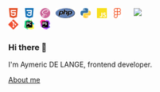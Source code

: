 <img width="50%" align="right" src="https://github-readme-stats.vercel.app/api/top-langs/?username=aycoding&layout=compact">


<div>
  <img height="20" src="./icons/html5.svg">
  &nbsp;
  <img height="20" src="./icons/css3.svg">
  &nbsp;
  <img height="20" src="./icons/sass.svg">
  &nbsp;
  <img height="20" src="./icons/php.svg">
  &nbsp;
  <img height="20" src="icons/python.svg">
  &nbsp;
  <img height="20" src="./icons/javascript.svg">
  &nbsp;
  <img height="20" src="./icons/figma.svg">
  &nbsp;
  <img height="20" src="./icons/git.svg">
  &nbsp;
  <img height="20" src="icons/pycharm.svg">
  &nbsp;
  <img height="20" src="icons/phpstorm.svg">

</div>

### Hi there 👋

I'm Aymeric DE LANGE, frontend developer.

[About me](http://delange.tk)


<!--
**AyCoding/AyCoding** is a ✨ _special_ ✨ repository because its `README.md` (this file) appears on your GitHub profile.

Here are some ideas to get you started:

- 🔭 I’m currently working on ...
- 🌱 I’m currently learning ...
- 👯 I’m looking to collaborate on ...
- 🤔 I’m looking for help with ...
- 💬 Ask me about ...
- 📫 How to reach me: ...
- 😄 Pronouns: ...
- ⚡ Fun fact: ...
-->
